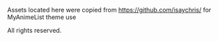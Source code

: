 Assets located here were copied from https://github.com/isaychris/ for MyAnimeList theme use

All rights reserved.
